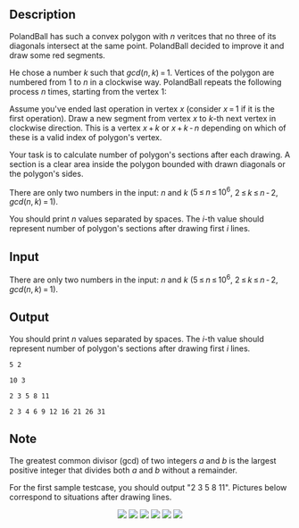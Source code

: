 ## Description

<div><p>PolandBall has such a convex polygon with <span class="tex-span"><i>n</i></span> veritces that no three of its diagonals intersect at the same point. PolandBall decided to improve it and draw some red segments. </p><p>He chose a number <span class="tex-span"><i>k</i></span> such that <span class="tex-span"><i>gcd</i>(<i>n</i>, <i>k</i>) = 1</span>. Vertices of the polygon are numbered from <span class="tex-span">1</span> to <span class="tex-span"><i>n</i></span> in a clockwise way. PolandBall repeats the following process <span class="tex-span"><i>n</i></span> times, starting from the vertex <span class="tex-span">1</span>: </p><p><span class="tex-font-style-tt">Assume you've ended last operation in vertex <span class="tex-span"><i>x</i></span> (consider <span class="tex-span"><i>x</i> = 1</span> if it is the first operation). Draw a new segment from vertex <span class="tex-span"><i>x</i></span> to <span class="tex-span"><i>k</i></span>-th next vertex in clockwise direction. This is a vertex <span class="tex-span"><i>x</i> + <i>k</i></span> or <span class="tex-span"><i>x</i> + <i>k</i> - <i>n</i></span> depending on which of these is a valid index of polygon's vertex.</span></p><p>Your task is to calculate number of polygon's sections after each drawing. A section is a clear area inside the polygon bounded with drawn diagonals or the polygon's sides.</p></div><div class="input-specification"><p>There are only two numbers in the input: <span class="tex-span"><i>n</i></span> and <span class="tex-span"><i>k</i></span> (<span class="tex-span">5 ≤ <i>n</i> ≤ 10<sup class="upper-index">6</sup></span>, <span class="tex-span">2 ≤ <i>k</i> ≤ <i>n</i> - 2</span>, <span class="tex-span"><i>gcd</i>(<i>n</i>, <i>k</i>) = 1</span>).</p></div><div class="output-specification"><p>You should print <span class="tex-span"><i>n</i></span> values separated by spaces. The <span class="tex-span"><i>i</i></span>-th value should represent number of polygon's sections after drawing first <span class="tex-span"><i>i</i></span> lines.</p></div>

## Input

<p>There are only two numbers in the input: <span class="tex-span"><i>n</i></span> and <span class="tex-span"><i>k</i></span> (<span class="tex-span">5 ≤ <i>n</i> ≤ 10<sup class="upper-index">6</sup></span>, <span class="tex-span">2 ≤ <i>k</i> ≤ <i>n</i> - 2</span>, <span class="tex-span"><i>gcd</i>(<i>n</i>, <i>k</i>) = 1</span>).</p>

## Output

<p>You should print <span class="tex-span"><i>n</i></span> values separated by spaces. The <span class="tex-span"><i>i</i></span>-th value should represent number of polygon's sections after drawing first <span class="tex-span"><i>i</i></span> lines.</p>





```input1
5 2

```




```input2
10 3

```




```output1
2 3 5 8 11
```




```output2
2 3 4 6 9 12 16 21 26 31
```



## Note

<p>The greatest common divisor (gcd) of two integers <span class="tex-span"><i>a</i></span> and <span class="tex-span"><i>b</i></span> is the largest positive integer that divides both <span class="tex-span"><i>a</i></span> and <span class="tex-span"><i>b</i></span> without a remainder.</p><p>For the first sample testcase, you should output "<span class="tex-font-style-tt">2 3 5 8 11</span>". Pictures below correspond to situations after drawing lines.</p><center> <img class="tex-graphics" src="file://2lwBbetl.png" style="max-width: 100.0%;max-height: 100.0%;"> <img class="tex-graphics" src="file://x82tdcAe.png" style="max-width: 100.0%;max-height: 100.0%;"> <img class="tex-graphics" src="file://Rn4Vrn2q.png" style="max-width: 100.0%;max-height: 100.0%;"> <img class="tex-graphics" src="file://nrFaPMsp.png" style="max-width: 100.0%;max-height: 100.0%;"> <img class="tex-graphics" src="file://u8LnYVh4.png" style="max-width: 100.0%;max-height: 100.0%;"> <img class="tex-graphics" src="file://ailR23GK.png" style="max-width: 100.0%;max-height: 100.0%;"> </center>
